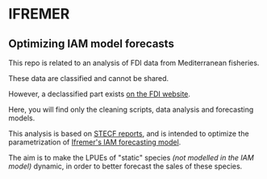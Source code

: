 # IFREMER
## Optimizing IAM model forecasts
This repo is related to an analysis of FDI data from Mediterranean fisheries. 


These data are classified and cannot be shared.



However, a declassified part exists [on the FDI website](https://dcf.ec.europa.eu/data-calls/fdi_en?prefLang=fr).

Here, you will find only the cleaning scripts, data analysis and forecasting models. 

This analysis is based on [STECF reports](https://stecf.ec.europa.eu/documents_en?prefLang=fr), and is intended to optimize the parametrization of [Ifremer's IAM forecasting model](https://www.umr-amure.fr/modelisation-bio-economique-des-pecheries-iam/).


The aim is to make the LPUEs of "static" species *(not modelled in the IAM model)* dynamic, in order to better forecast the sales of these species.